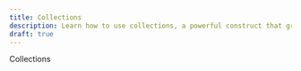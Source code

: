 ```yaml
---
title: Collections
description: Learn how to use collections, a powerful construct that groups records with common prefixes
draft: true
---
```


Collections
